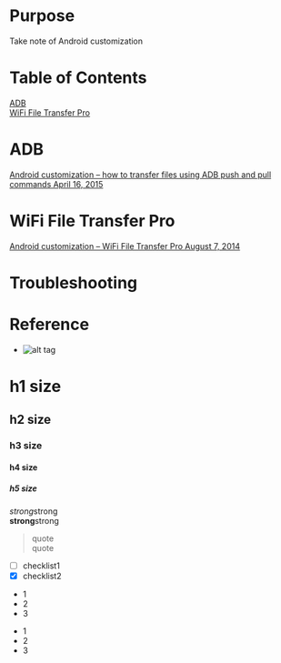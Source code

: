 # Purpose  
Take note of Android customization  

# Table of Contents  
[ADB](#adb)  
[WiFi File Transfer Pro](#wifi-file-transfer-pro)  


# ADB  
[Android customization – how to transfer files using ADB push and pull commands April 16, 2015](https://www.androidauthority.com/android-customization-transfer-files-adb-push-adb-pull-601015/)  

# WiFi File Transfer Pro  
[Android customization – WiFi File Transfer Pro August 7, 2014](https://www.androidauthority.com/wifi-file-transfer-pro-414872/)  

# Troubleshooting


# Reference


* []()
![alt tag]()

# h1 size

## h2 size

### h3 size

#### h4 size

##### h5 size

*strong*strong  
**strong**strong  

> quote  
> quote

- [ ] checklist1
- [x] checklist2

* 1
* 2
* 3

- 1
- 2
- 3
